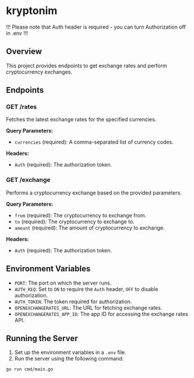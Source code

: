 # kryptonim

!!! Please note that Auth header is required - you can turn Authorization off in .env !!!

## Overview

This project provides endpoints to get exchange rates and perform cryptocurrency exchanges.

## Endpoints

### GET /rates

Fetches the latest exchange rates for the specified currencies.

**Query Parameters:**
- `currencies` (required): A comma-separated list of currency codes.

**Headers:**
- `Auth` (required): The authorization token.

### GET /exchange

Performs a cryptocurrency exchange based on the provided parameters.

**Query Parameters:**
- `from` (required): The cryptocurrency to exchange from.
- `to` (required): The cryptocurrency to exchange to.
- `amount` (required): The amount of cryptocurrency to exchange.

**Headers:**
- `Auth` (required): The authorization token.

## Environment Variables

- `PORT`: The port on which the server runs.
- `AUTH_REQ`: Set to `ON` to require the `Auth` header, `OFF` to disable authorization.
- `AUTH_TOKEN`: The token required for authorization.
- `OPENEXCHANGERATES_URL`: The URL for fetching exchange rates.
- `OPENEXCHANGERATES_APP_ID`: The app ID for accessing the exchange rates API.

## Running the Server

1. Set up the environment variables in a `.env` file.
2. Run the server using the following command:

```sh
go run cmd/main.go
```
